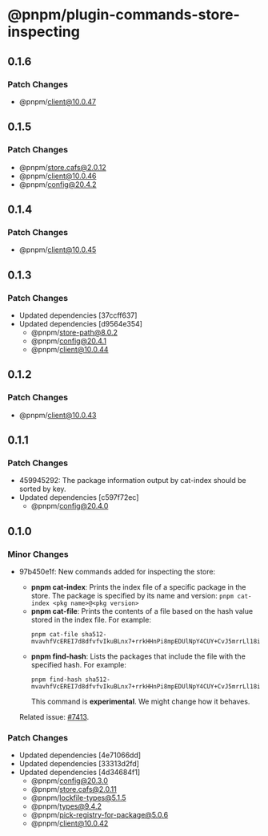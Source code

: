 # @pnpm/plugin-commands-store-inspecting

## 0.1.6

### Patch Changes

- @pnpm/client@10.0.47

## 0.1.5

### Patch Changes

- @pnpm/store.cafs@2.0.12
- @pnpm/client@10.0.46
- @pnpm/config@20.4.2

## 0.1.4

### Patch Changes

- @pnpm/client@10.0.45

## 0.1.3

### Patch Changes

- Updated dependencies [37ccff637]
- Updated dependencies [d9564e354]
  - @pnpm/store-path@8.0.2
  - @pnpm/config@20.4.1
  - @pnpm/client@10.0.44

## 0.1.2

### Patch Changes

- @pnpm/client@10.0.43

## 0.1.1

### Patch Changes

- 459945292: The package information output by cat-index should be sorted by key.
- Updated dependencies [c597f72ec]
  - @pnpm/config@20.4.0

## 0.1.0

### Minor Changes

- 97b450e1f: New commands added for inspecting the store:

  - **pnpm cat-index**: Prints the index file of a specific package in the store. The package is specified by its name and version: `pnpm cat-index <pkg name>@<pkg version>`
  - **pnpm cat-file**: Prints the contents of a file based on the hash value stored in the index file. For example:
    ```
    pnpm cat-file sha512-mvavhfVcEREI7d8dfvfvIkuBLnx7+rrkHHnPi8mpEDUlNpY4CUY+CvJ5mrrLl18iQYo1odFwBV7z/cOypG7xxQ==
    ```
  - **pnpm find-hash**: Lists the packages that include the file with the specified hash. For example:
    ```
    pnpm find-hash sha512-mvavhfVcEREI7d8dfvfvIkuBLnx7+rrkHHnPi8mpEDUlNpY4CUY+CvJ5mrrLl18iQYo1odFwBV7z/cOypG7xxQ==
    ```
    This command is **experimental**. We might change how it behaves.

  Related issue: [#7413](https://github.com/pnpm/pnpm/issues/7413).

### Patch Changes

- Updated dependencies [4e71066dd]
- Updated dependencies [33313d2fd]
- Updated dependencies [4d34684f1]
  - @pnpm/config@20.3.0
  - @pnpm/store.cafs@2.0.11
  - @pnpm/lockfile-types@5.1.5
  - @pnpm/types@9.4.2
  - @pnpm/pick-registry-for-package@5.0.6
  - @pnpm/client@10.0.42
